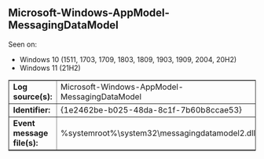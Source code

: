 ## Microsoft-Windows-AppModel-MessagingDataModel

Seen on:
* Windows 10 (1511, 1703, 1709, 1803, 1809, 1903, 1909, 2004, 20H2)
* Windows 11 (21H2)

<table border="1" class="docutils">
  <tbody>
    <tr>
      <td><b>Log source(s):</b></td>
      <td>Microsoft-Windows-AppModel-MessagingDataModel</td>
    </tr>
    <tr>
      <td><b>Identifier:</b></td>
      <td>{1e2462be-b025-48da-8c1f-7b60b8ccae53}</td>
    </tr>
    <tr>
      <td><b>Event message file(s):</b></td>
      <td>%systemroot%\system32\messagingdatamodel2.dll</td>
    </tr>
  </tbody>
</table>

&nbsp;

